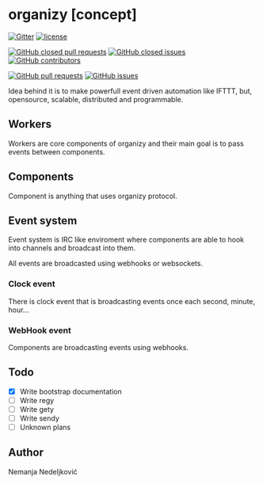 # organizy [concept]

[![Gitter](https://img.shields.io/gitter/room/nwjs/nw.js.svg)](https://gitter.im/organizy-chat/Lobby?utm_source=share-link&utm_medium=link&utm_campaign=share-link)
[![license](https://img.shields.io/github/license/organizy/documentation.svg)]()

[![GitHub closed pull requests](https://img.shields.io/github/issues-pr-closed/organizy/documentation.svg)](https://github.com/organizy/documentation/pulls?q=is%3Apr+is%3Aclosed)
[![GitHub closed issues](https://img.shields.io/github/issues-closed/organizy/documentation.svg)](https://github.com/organizy/documentation/issues?q=is%3Aissue+is%3Aclosed)
[![GitHub contributors](https://img.shields.io/github/contributors/organizy/documentation.svg)](https://github.com/organizy/documentation/graphs/contributors)

[![GitHub pull requests](https://img.shields.io/github/issues-pr/organizy/documentation.svg)](https://github.com/organizy/documentation/pulls)
[![GitHub issues](https://img.shields.io/github/issues/organizy/documentation.svg)](https://github.com/organizy/documentation/issues)

Idea behind it is to make powerfull event driven automation like IFTTT, but, opensource, scalable, distributed and programmable. 

## Workers

Workers are core components of organizy and their main goal is to pass events between components. 

## Components

Component is anything that uses organizy protocol. 

## Event system

Event system is IRC like enviroment where components are able to hook into channels and broadcast into them. 

All events are broadcasted using webhooks or websockets. 

### Clock event

There is clock event that is broadcasting events once each second, minute, hour... 

### WebHook event

Components are broadcasting events using webhooks. 

## Todo

 - [x] Write bootstrap documentation
 - [ ] Write regy
 - [ ] Write gety
 - [ ] Write sendy
 - [ ] Unknown plans

## Author

Nemanja Nedeljković
